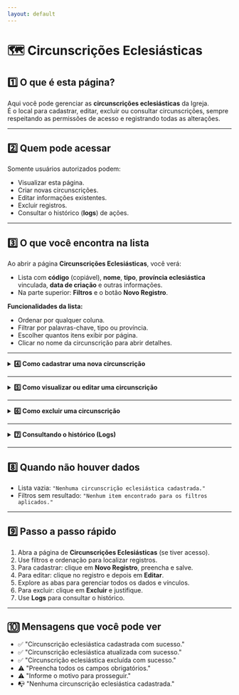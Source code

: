 ```yaml
---
layout: default
---
```


# 🗺️ Circunscrições Eclesiásticas


## 1️⃣ O que é esta página?

Aqui você pode gerenciar as **circunscrições eclesiásticas** da Igreja.  
É o local para cadastrar, editar, excluir ou consultar circunscrições, sempre respeitando as permissões de acesso e registrando todas as alterações.



---

## 2️⃣ Quem pode acessar

Somente usuários autorizados podem:
- Visualizar esta página.
- Criar novas circunscrições.
- Editar informações existentes.
- Excluir registros.
- Consultar o histórico (**logs**) de ações.


---


## 3️⃣ O que você encontra na lista

Ao abrir a página **Circunscrições Eclesiásticas**, você verá:
- Lista com **código** (copiável), **nome**, **tipo**, **província eclesiástica** vinculada, **data de criação** e outras informações.
- Na parte superior: **Filtros** e o botão **Novo Registro**.

**Funcionalidades da lista:**
- Ordenar por qualquer coluna.
- Filtrar por palavras-chave, tipo ou província.
- Escolher quantos itens exibir por página.
- Clicar no nome da circunscrição para abrir detalhes.



---

<details>
<summary><strong>4️⃣ Como cadastrar uma nova circunscrição</strong></summary>

1. Clique em **Novo Registro**.  
2. Preencha todos os campos obrigatórios:
   - Nome
   - Tipo
   - Província Eclesiástica
   - Data de criação
   - Outros campos específicos do cadastro
3. Clique em **Salvar**.

</details>

---

<details>
<summary><strong>5️⃣ Como visualizar ou editar uma circunscrição</strong></summary>

- Ao clicar em uma circunscrição na lista, você terá acesso a botões para **Mudar status**, **Excluir** e **Editar**.

- Ao clicar em **Editar**, verá os seguintes campos e abas:

### **Campos principais**
- Nome
- Tipo
- Província Eclesiástica
- Data de criação
- Outros campos administrativos

---

### **Abas disponíveis**
1. **Dados Gerais**  
   - Histórico  
   - Descrição da situação geográfica  
   - Superfície  
   - População  
   - Densidade demográfica  
   - Origem dos dados  
   - Municípios

2. **Organograma**  
   - Visualização hierárquica da CE.  
   - Permite **zoom**, **movimentação**, **expansão** de nós e até **exclusão** da CE.

3. **Contatos**  
   - E-mails  
   - Telefones  
   - Redes sociais  
   - Sites

4. **Funções**   
   - Gerenciar cargos e responsáveis.  
   - Movimentar, adicionar ou excluir funções.  
   - Adicionar funções passadas com datas de início e fim.  
   - Filtros por status, data, tipo e responsável.

5. **Dados Extras**  
   - Observações  
   - Anexos (documentos, imagens, arquivos relacionados)

6. **Instituições Vinculadas**  
   - Lista de instituições associadas  
   - Links diretos para acessar a página de cada instituição

</details>

---

<details>
<summary><strong>6️⃣ Como excluir uma circunscrição</strong></summary>

1. Selecione a circunscrição que deseja excluir.  
2. Clique em **Excluir**.  
3. Informe o motivo.  
4. Confirme a exclusão.

</details>

---

<details>
<summary><strong>7️⃣ Consultando o histórico (Logs)</strong></summary>

O histórico mostra:
- Data e hora da ação
- Usuário responsável
- Tipo de ação (cadastro, edição, exclusão)
- Motivo informado

**Como acessar:**
- Na lista de circunscrições: botão **Log's** ao lado do registro.
- Dentro do formulário aberto: botão **Log's** no topo.

</details>

---


## 8️⃣ Quando não houver dados

- Lista vazia: `"Nenhuma circunscrição eclesiástica cadastrada."`  
- Filtros sem resultado: `"Nenhum item encontrado para os filtros aplicados."`



---


## 9️⃣ Passo a passo rápido

1. Abra a página de **Circunscrições Eclesiásticas** (se tiver acesso).  
2. Use filtros e ordenação para localizar registros.  
3. Para cadastrar: clique em **Novo Registro**, preencha e salve.  
4. Para editar: clique no registro e depois em **Editar**.  
5. Explore as abas para gerenciar todos os dados e vínculos.  
6. Para excluir: clique em **Excluir** e justifique.  
7. Use **Logs** para consultar o histórico.



---

## 🔟 Mensagens que você pode ver

- ✅ "Circunscrição eclesiástica cadastrada com sucesso."  
- ✅ "Circunscrição eclesiástica atualizada com sucesso."  
- ✅ "Circunscrição eclesiástica excluída com sucesso."  
- ⚠️ "Preencha todos os campos obrigatórios."  
- ⚠️ "Informe o motivo para prosseguir."  
- 📭 "Nenhuma circunscrição eclesiástica cadastrada."

